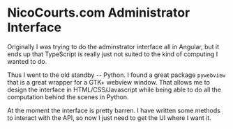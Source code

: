 # NicoCourts.com Administrator Interface

Originally I was trying to do the adminstrator interface all in Angular, but it ends up that TypeScript is really just not suited to the kind of computing I wanted to do.

Thus I went to the old standby -- Python. I found a great package `pywebview` that is a great wrapper for a GTK+ webview window. That allows me to design the interface in HTML/CSS/Javascript while being able to do all the computation behind the scenes in Python.

At the moment the interface is pretty barren. I have written some methods to interact with the API, so now I just need to get the UI where I want it.
